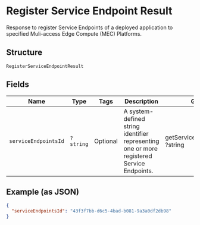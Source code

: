 
# Register Service Endpoint Result

Response to register Service Endpoints of a deployed application to specified Muli-access Edge Compute (MEC) Platforms.

## Structure

`RegisterServiceEndpointResult`

## Fields

| Name | Type | Tags | Description | Getter | Setter |
|  --- | --- | --- | --- | --- | --- |
| `serviceEndpointsId` | `?string` | Optional | A system-defined string identifier representing one or more registered Service Endpoints. | getServiceEndpointsId(): ?string | setServiceEndpointsId(?string serviceEndpointsId): void |

## Example (as JSON)

```json
{
  "serviceEndpointsId": "43f3f7bb-d6c5-4bad-b081-9a3a0df2db98"
}
```

